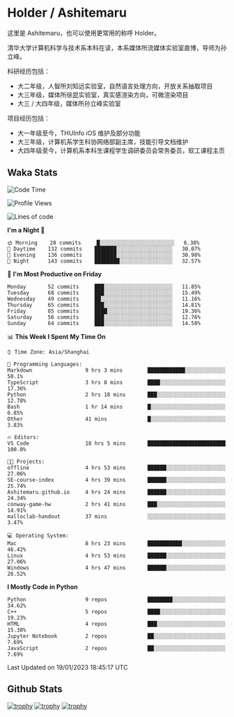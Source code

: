 # Holder / Ashitemaru

这里是 Ashitemaru，也可以使用更常用的称呼 Holder。

清华大学计算机科学与技术系本科在读，本系媒体所流媒体实验室直博，导师为孙立峰。

科研经历包括：

- 大二年级，人智所刘知远实验室，自然语言处理方向，开放关系抽取项目
- 大三年级，媒体所徐昆实验室，真实感渲染方向，可微渲染项目
- 大三 / 大四年级，媒体所孙立峰实验室

项目经历包括：

- 大一年级至今，THUInfo iOS 维护及部分功能
- 大三年级，计算机系学生科协网络部副主席，技能引导文档维护
- 大四年级至今，计算机系本科生课程学生调研委员会常务委员，软工课程主页

## Waka Stats

<!--START_SECTION:waka-->
![Code Time](http://img.shields.io/badge/Code%20Time-443%20hrs%2023%20mins-blue)

![Profile Views](http://img.shields.io/badge/Profile%20Views-3-blue)

![Lines of code](https://img.shields.io/badge/From%20Hello%20World%20I%27ve%20Written-319%20Thousand%20lines%20of%20code-blue)

**I'm a Night 🦉** 

```text
🌞 Morning    28 commits     █░░░░░░░░░░░░░░░░░░░░░░░░   6.38% 
🌆 Daytime    132 commits    ███████░░░░░░░░░░░░░░░░░░   30.07% 
🌃 Evening    136 commits    ███████░░░░░░░░░░░░░░░░░░   30.98% 
🌙 Night      143 commits    ████████░░░░░░░░░░░░░░░░░   32.57%

```
📅 **I'm Most Productive on Friday** 

```text
Monday       52 commits     ███░░░░░░░░░░░░░░░░░░░░░░   11.85% 
Tuesday      68 commits     ███░░░░░░░░░░░░░░░░░░░░░░   15.49% 
Wednesday    49 commits     ██░░░░░░░░░░░░░░░░░░░░░░░   11.16% 
Thursday     65 commits     ███░░░░░░░░░░░░░░░░░░░░░░   14.81% 
Friday       85 commits     ████░░░░░░░░░░░░░░░░░░░░░   19.36% 
Saturday     56 commits     ███░░░░░░░░░░░░░░░░░░░░░░   12.76% 
Sunday       64 commits     ███░░░░░░░░░░░░░░░░░░░░░░   14.58%

```


📊 **This Week I Spent My Time On** 

```text
⌚︎ Time Zone: Asia/Shanghai

💬 Programming Languages: 
Markdown                 9 hrs 3 mins        ████████████░░░░░░░░░░░░░   50.1% 
TypeScript               3 hrs 8 mins        ████░░░░░░░░░░░░░░░░░░░░░   17.36% 
Python                   2 hrs 18 mins       ███░░░░░░░░░░░░░░░░░░░░░░   12.78% 
Bash                     1 hr 14 mins        █░░░░░░░░░░░░░░░░░░░░░░░░   6.85% 
Other                    41 mins             █░░░░░░░░░░░░░░░░░░░░░░░░   3.83%

🔥 Editors: 
VS Code                  18 hrs 5 mins       █████████████████████████   100.0%

🐱‍💻 Projects: 
offline                  4 hrs 53 mins       ██████░░░░░░░░░░░░░░░░░░░   27.06% 
SE-course-index          4 hrs 39 mins       ██████░░░░░░░░░░░░░░░░░░░   25.74% 
Ashitemaru.github.io     4 hrs 24 mins       ██████░░░░░░░░░░░░░░░░░░░   24.34% 
conway-game-hw           2 hrs 41 mins       ███░░░░░░░░░░░░░░░░░░░░░░   14.91% 
malloclab-handout        37 mins             ░░░░░░░░░░░░░░░░░░░░░░░░░   3.47%

💻 Operating System: 
Mac                      8 hrs 23 mins       ███████████░░░░░░░░░░░░░░   46.42% 
Linux                    4 hrs 53 mins       ██████░░░░░░░░░░░░░░░░░░░   27.06% 
Windows                  4 hrs 47 mins       ██████░░░░░░░░░░░░░░░░░░░   26.52%

```

**I Mostly Code in Python** 

```text
Python                   9 repos             ████████░░░░░░░░░░░░░░░░░   34.62% 
C++                      5 repos             ████░░░░░░░░░░░░░░░░░░░░░   19.23% 
HTML                     4 repos             ███░░░░░░░░░░░░░░░░░░░░░░   15.38% 
Jupyter Notebook         2 repos             ██░░░░░░░░░░░░░░░░░░░░░░░   7.69% 
JavaScript               2 repos             ██░░░░░░░░░░░░░░░░░░░░░░░   7.69%

```



 Last Updated on 19/01/2023 18:45:17 UTC
<!--END_SECTION:waka-->

## Github Stats

[![trophy](https://github-profile-trophy.vercel.app/?username=Ashitemaru&column=7)](https://github.com/Ashitemaru)
[![trophy](https://github-readme-stats.vercel.app/api?username=Ashitemaru&show_icons=true&include_all_commits=true)](https://github.com/Ashitemaru)
[![trophy](https://github-readme-stats.vercel.app/api/top-langs/?username=Ashitemaru&layout=compact)](https://github.com/Ashitemaru)

<!--
**Ashitemaru/Ashitemaru** is a ✨ _special_ ✨ repository because its `README.md` (this file) appears on your GitHub profile.

Here are some ideas to get you started:

- 🔭 I’m currently working on ...
- 🌱 I’m currently learning ...
- 👯 I’m looking to collaborate on ...
- 🤔 I’m looking for help with ...
- 💬 Ask me about ...
- 📫 How to reach me: ...
- 😄 Pronouns: ...
- ⚡ Fun fact: ...
-->
